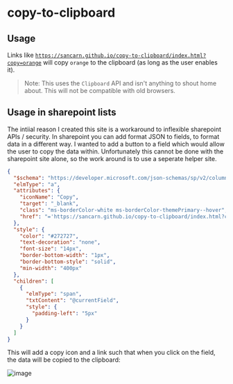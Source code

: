 # copy-to-clipboard

## Usage

Links like [`https://sancarn.github.io/copy-to-clipboard/index.html?copy=orange`](https://sancarn.github.io/copy-to-clipboard/index.html?copy=orange) will copy `orange` to the clipboard (as long as the user enables it).

> Note: This uses the `Clipboard` API and isn't anything to shout home about. This will not be compatible with old browsers.

## Usage in sharepoint lists

The intiial reason I created this site is a workaround to inflexible sharepoint APIs / security. In sharepoint you can add format JSON to fields, to format data in a different way. I wanted to add a button to a field which would allow the user to copy the data within. Unfortunately this cannot be done with the sharepoint site alone, so the work around is to use a seperate helper site.

```json
{
  "$schema": "https://developer.microsoft.com/json-schemas/sp/v2/column-formatting.schema.json",
  "elmType": "a",
  "attributes": {
    "iconName": "Copy",
    "target": "_blank",
    "class": "ms-borderColor-white ms-borderColor-themePrimary--hover",
    "href": "='https://sancarn.github.io/copy-to-clipboard/index.html?copy=' + @currentField"
  },
  "style": {
    "color": "#272727",
    "text-decoration": "none",
    "font-size": "14px",
    "border-bottom-width": "1px",
    "border-bottom-style": "solid",
    "min-width": "400px"
  },
  "children": [
    {
      "elmType": "span",
      "txtContent": "@currentField",
      "style": {
        "padding-left": "5px"
      }
    }
  ]
}
```

This will add a copy icon and a link such that when you click on the field, the data will be copied to the clipboard:

![image](https://github.com/sancarn/copy-to-clipboard/assets/7938900/b3b7abbd-db8e-4da1-b853-44a187386552)
